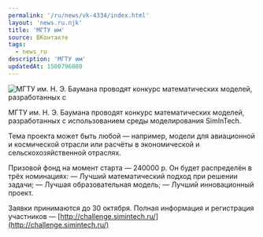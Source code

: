 ```yaml
---
permalink: '/ru/news/vk-4334/index.html'
layout: 'news.ru.njk'
title: 'МГТУ им'
source: ВКонтакте
tags:
  - news_ru
description: 'МГТУ им'
updatedAt: 1500796880
---
```

![МГТУ им. Н. Э. Баумана проводят конкурс математических моделей, разработанных с](https://sun9-37.userapi.com/impf/c638420/v638420570/4bae5/MNuGrynK4Wc.jpg?size=1280x720&quality=96&sign=ebe08b1bbde907edb5e99bd47c6ba67b&c_uniq_tag=R389wAa5hyQiNNvrVDlW0DF0tMkj3v5ZogBFE6CgAUQ&type=album)

МГТУ им. Н. Э. Баумана проводят конкурс математических моделей, разработанных с использованием среды моделирования SimInTech.

Тема проекта может быть любой — например, модели для авиационной и космической отрасли или расчёты в экономической и сельскохозяйственной отраслях.

Призовой фонд на момент старта — 240000 р. Он будет распределён в трёх номинациях:
— Лучший математический подход при решении задачи;
— Лучшая образовательная модель;
— Лучший инновационный проект.

Заявки принимаются до 30 октября.
Полная информация и регистрация участников — [http://challenge.simintech.ru/](http://challenge.simintech.ru/)
